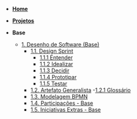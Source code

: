 <!-- docs/_sidebar.md -->
- [**Home**](/Home/Home.md)

- [**Projetos**](/Projeto/Projeto.md)

- **Base**
  - [1. Desenho de Software (Base)](/Base/1.Base.md)
    - [1.1. Design Sprint](/Base/1.1.DesignSprint.md)
      - [1.1.1 Entender]()
      - [1.1.2 Idealizar]()
      - [1.1.3 Decidir]()
      - [1.1.4 Prototipar]()
      - [1.1.5 Testar]()
    - [1.2. Artefato Generalista](/Base/1.2.ArtefatoGeneralista.md)
        -[1.2.1 Glossário](/Base/1.2.1.Glossário.md) 
    - [1.3. Modelagem BPMN](/Base/1.3.ModelagemBPMN.md)
    - [1.4. Participações - Base](/Base/1.4.ParticipacoesBase.md)
    - [1.5. Iniciativas Extras - Base](/Base/1.5.IniciativasExtras.md)
